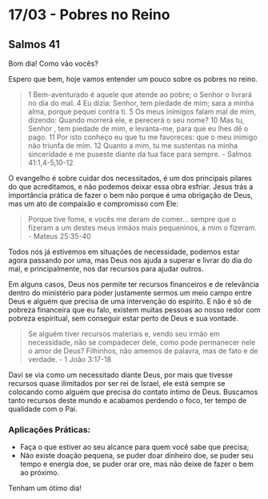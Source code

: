 # 17/03 - Pobres no Reino

## Salmos 41

Bom dia! Como vão vocês? 

Espero que bem, hoje vamos entender um pouco sobre os pobres no reino.

> 1 Bem-aventurado é aquele que atende ao pobre; o Senhor o livrará no dia do mal. 4 Eu dizia: Senhor, tem piedade de mim; sara a minha alma, porque pequei contra ti. 5 Os meus inimigos falam mal de mim, dizendo: Quando morrerá ele, e perecerá o seu nome? 10 Mas tu, Senhor , tem piedade de mim, e levanta-me, para que eu lhes dê o pago. 11 Por isto conheço eu que tu me favoreces: que o meu inimigo não triunfa de mim. 12 Quanto a mim, tu me sustentas na minha sinceridade e me puseste diante da tua face para sempre. - Salmos 41:1,4-5,10-12
> 

O evangelho é sobre cuidar dos necessitados, é um dos principais pilares do que acreditamos, e não podemos deixar essa obra esfriar. Jesus trás a importância prática de fazer o bem não porque é uma obrigação de Deus, mas um ato de compaixão e compromisso com Ele:

> Porque tive fome, e vocês me deram de comer... sempre que o fizeram a um destes meus irmãos mais pequeninos, a mim o fizeram. - Mateus 25:35-40
> 

Todos nós já estivemos em situações de necessidade, podemos estar agora passando por uma, mas Deus nos ajuda a superar e livrar do dia do mal, e principalmente, nos dar recursos para ajudar outros.

Em alguns casos, Deus nos permite ter recursos financeiros e de relevância dentro do ministério para poder justamente sermos um meio campo entre Deus e alguém que precisa de uma intervenção do espírito. E não é só de pobreza financeira que eu falo, existem muitas pessoas ao nosso redor com pobreza espiritual, sem conseguir estar perto de Deus e sua vontade. 

> Se alguém tiver recursos materiais e, vendo seu irmão em necessidade, não se compadecer dele, como pode permanecer nele o amor de Deus? Filhinhos, não amemos de palavra, mas de fato e de verdade. - 1 João 3:17-18
> 

Davi se via como um necessitado diante Deus, por mais que tivesse recursos quase ilimitados por ser rei de Israel, ele está sempre se colocando como alguém que precisa do contato íntimo de Deus. Buscamos tanto recursos deste mundo e acabamos perdendo o foco, ter tempo de qualidade com o Pai.

### Aplicações Práticas:

- Faça o que estiver ao seu alcance para quem você sabe que precisa;
- Não existe doação pequena, se puder doar dinheiro doe, se puder seu tempo e energia doe, se puder orar ore, mas não deixe de fazer o bem ao próximo.

Tenham um ótimo dia!